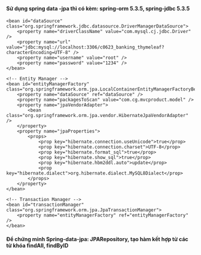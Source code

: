 #### Sử dụng spring data -jpa thì có kèm: spring-orm 5.3.5, spring-jdbc 5.3.5


    <bean id="dataSource" class="org.springframework.jdbc.datasource.DriverManagerDataSource">
        <property name="driverClassName" value="com.mysql.cj.jdbc.Driver" />
        <property name="url" value="jdbc:mysql://localhost:3306/c0623_banking_thymeleaf?characterEncoding=UTF-8" />
        <property name="username" value="root" />
        <property name="password" value="1234" />
    </bean>

    <!-- Entity Manager -->
    <bean id="entityManagerFactory" class="org.springframework.orm.jpa.LocalContainerEntityManagerFactoryBean">
        <property name="dataSource" ref="dataSource" />
        <property name="packagesToScan" value="com.cg.mvcproduct.model" />
        <property name="jpaVendorAdapter">
            <bean class="org.springframework.orm.jpa.vendor.HibernateJpaVendorAdapter" />
        </property>
        <property name="jpaProperties">
            <props>
                <prop key="hibernate.connection.useUnicode">true</prop>
                <prop key="hibernate.connection.charset">UTF-8</prop>
                <prop key="hibernate.format_sql">true</prop>
                <prop key="hibernate.show_sql">true</prop>
                <prop key="hibernate.hbm2ddl.auto">update</prop>
                <prop key="hibernate.dialect">org.hibernate.dialect.MySQL8Dialect</prop>
            </props>
        </property>
    </bean>

    <!-- Transaction Manager -->
    <bean id="transactionManager" class="org.springframework.orm.jpa.JpaTransactionManager">
        <property name="entityManagerFactory" ref="entityManagerFactory" />
    </bean>



#### Để chứng minh Spring-data-jpa: JPARepository, tạo hàm kết hợp từ các từ khóa findAll, findByID
